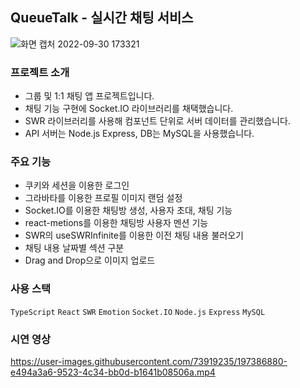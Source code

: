 ## QueueTalk - 실시간 채팅 서비스
![화면 캡처 2022-09-30 173321](https://user-images.githubusercontent.com/73919235/193351203-bb5cbc68-12ff-4ad0-a134-0edb1cc6b558.jpg)

### 프로젝트 소개
- 그룹 및 1:1 채팅 앱 프로젝트입니다.
- 채팅 기능 구현에 Socket.IO 라이브러리를 채택했습니다.
- SWR 라이브러리를 사용해 컴포넌트 단위로 서버 데이터를 관리했습니다.
- API 서버는 Node.js Express, DB는 MySQL을 사용했습니다.

### 주요 기능
- 쿠키와 세션을 이용한 로그인
- 그라바타를 이용한 프로필 이미지 랜덤 설정
- Socket.IO를 이용한 채팅방 생성, 사용자 초대, 채팅 기능
- react-metions를 이용한 채팅방 사용자 멘션 기능
- SWR의 useSWRInfinite를 이용한 이전 채팅 내용 불러오기
- 채팅 내용 날짜별 섹션 구분
- Drag and Drop으로 이미지 업로드

### 사용 스택
`TypeScript` `React` `SWR` `Emotion` `Socket.IO` `Node.js` `Express` `MySQL`

### 시연 영상
https://user-images.githubusercontent.com/73919235/197386880-e494a3a6-9523-4c34-bb0d-b1641b08506a.mp4

